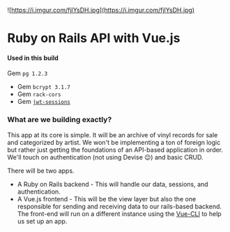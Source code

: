![https://i.imgur.com/fjlYsDH.jpg](https://i.imgur.com/fjlYsDH.jpg)

# Ruby on Rails API with Vue.js

#### Used in this build

  Gem `pg 1.2.3`
- Gem `bcrypt 3.1.7`
- Gem `rack-cors`
- Gem [`jwt-sessions`](https://github.com/tuwukee/jwt_sessions)



### What are we building exactly?

This app at its core is simple. It will be an archive of vinyl records for sale and categorized by artist. We won't be implementing a ton of foreign logic but rather just getting the foundations of an API-based application in order. We'll touch on authentication (not using Devise &#x1f609;) and basic CRUD.

There will be two apps.

- A Ruby on Rails backend - This will handle our data, sessions, and authentication.
- A Vue.js frontend - This will be the view layer but also the one responsible for sending and receiving data to our rails-based backend. The front-end will run on a different instance using the [Vue-CLI](https://cli.vuejs.org/) to help us set up an app.



